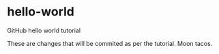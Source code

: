 # hello-world
GitHub hello world tutorial

These are changes that will be commited as per the tutorial. Moon tacos.
